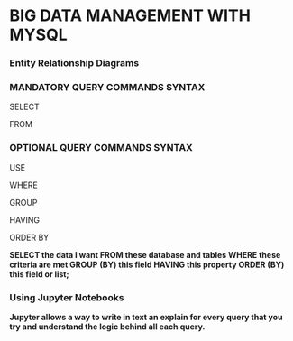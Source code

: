 # BIG DATA MANAGEMENT WITH MYSQL

### Entity Relationship Diagrams

### MANDATORY QUERY COMMANDS SYNTAX
SELECT

FROM

### OPTIONAL QUERY COMMANDS SYNTAX
USE

WHERE

GROUP

HAVING

ORDER BY


<strong> SELECT the data I want FROM these database and tables WHERE these criteria are met GROUP (BY) this field HAVING this property ORDER (BY) this field or list; <strong>


### Using Jupyter Notebooks
Jupyter allows a way to write in text an explain for every query that you try and understand the logic behind all each query.
 
